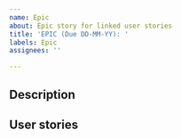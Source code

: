 ```yaml
---
name: Epic
about: Epic story for linked user stories
title: 'EPIC (Due DD-MM-YY): '
labels: Epic
assignees: ''

---
```


## Description

## User stories
